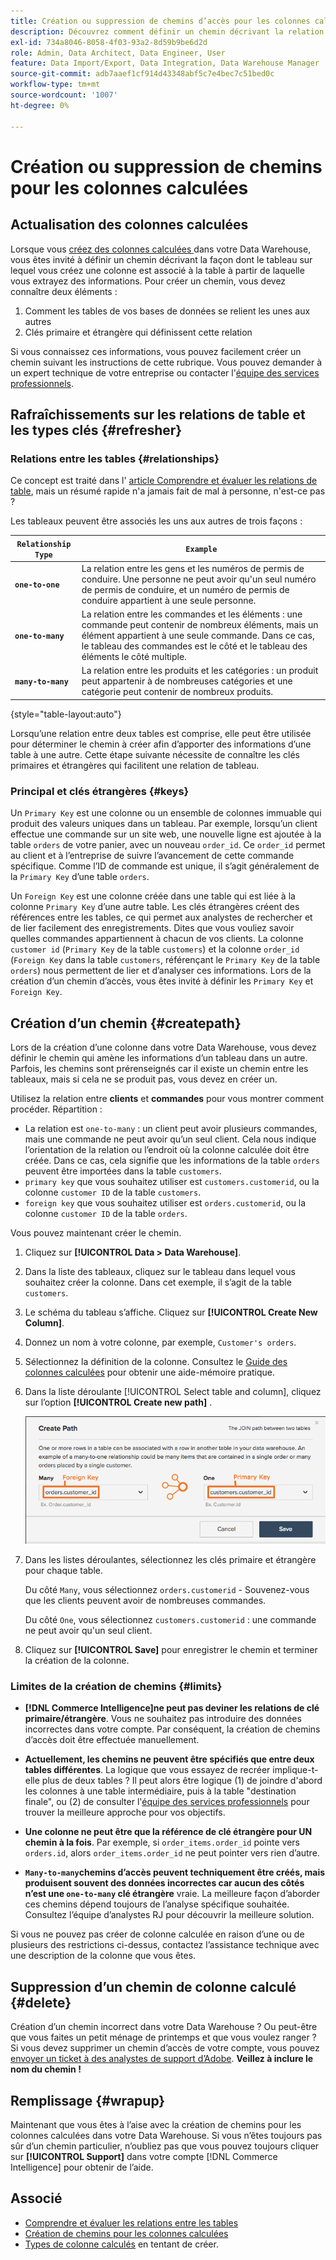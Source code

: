 ```yaml
---
title: Création ou suppression de chemins d’accès pour les colonnes calculées
description: Découvrez comment définir un chemin décrivant la relation entre le tableau sur lequel vous créez une colonne et le tableau à partir duquel vous extrayez des informations.
exl-id: 734a8046-8058-4f03-93a2-8d59b9be6d2d
role: Admin, Data Architect, Data Engineer, User
feature: Data Import/Export, Data Integration, Data Warehouse Manager
source-git-commit: adb7aaef1cf914d43348abf5c7e4bec7c51bed0c
workflow-type: tm+mt
source-wordcount: '1007'
ht-degree: 0%

---
```


# Création ou suppression de chemins pour les colonnes calculées

## Actualisation des colonnes calculées

Lorsque vous [ créez des colonnes calculées ](../data-warehouse-mgr/creating-calculated-columns.md) dans votre Data Warehouse, vous êtes invité à définir un chemin décrivant la façon dont le tableau sur lequel vous créez une colonne est associé à la table à partir de laquelle vous extrayez des informations. Pour créer un chemin, vous devez connaître deux éléments :

1. Comment les tables de vos bases de données se relient les unes aux autres
1. Clés primaire et étrangère qui définissent cette relation

Si vous connaissez ces informations, vous pouvez facilement créer un chemin suivant les instructions de cette rubrique. Vous pouvez demander à un expert technique de votre entreprise ou contacter l&#39;[équipe des services professionnels](https://experienceleague.adobe.com/docs/commerce-knowledge-base/kb/troubleshooting/miscellaneous/mbi-service-policies.html?lang=fr).

## Rafraîchissements sur les relations de table et les types clés {#refresher}

### Relations entre les tables {#relationships}

Ce concept est traité dans l&#39; [article Comprendre et évaluer les relations de table](../../data-analyst/data-warehouse-mgr/table-relationships.md), mais un résumé rapide n&#39;a jamais fait de mal à personne, n&#39;est-ce pas ?

Les tableaux peuvent être associés les uns aux autres de trois façons :

| **`Relationship Type`** | **`Example`** |
|-----|-----|
| **`one-to-one`** | La relation entre les gens et les numéros de permis de conduire. Une personne ne peut avoir qu&#39;un seul numéro de permis de conduire, et un numéro de permis de conduire appartient à une seule personne. |
| **`one-to-many`** | La relation entre les commandes et les éléments : une commande peut contenir de nombreux éléments, mais un élément appartient à une seule commande. Dans ce cas, le tableau des commandes est le côté et le tableau des éléments le côté multiple. |
| **`many-to-many`** | La relation entre les produits et les catégories : un produit peut appartenir à de nombreuses catégories et une catégorie peut contenir de nombreux produits. |

{style="table-layout:auto"}

Lorsqu’une relation entre deux tables est comprise, elle peut être utilisée pour déterminer le chemin à créer afin d’apporter des informations d’une table à une autre. Cette étape suivante nécessite de connaître les clés primaires et étrangères qui facilitent une relation de tableau.

### Principal et clés étrangères {#keys}

Un `Primary Key` est une colonne ou un ensemble de colonnes immuable qui produit des valeurs uniques dans un tableau. Par exemple, lorsqu’un client effectue une commande sur un site web, une nouvelle ligne est ajoutée à la table `orders` de votre panier, avec un nouveau `order_id`. Ce `order_id` permet au client et à l’entreprise de suivre l’avancement de cette commande spécifique. Comme l’ID de commande est unique, il s’agit généralement de la `Primary Key` d’une table `orders`.

Un `Foreign Key` est une colonne créée dans une table qui est liée à la colonne `Primary Key` d’une autre table. Les clés étrangères créent des références entre les tables, ce qui permet aux analystes de rechercher et de lier facilement des enregistrements. Dites que vous vouliez savoir quelles commandes appartiennent à chacun de vos clients. La colonne `customer id` (`Primary Key` de la table `customers`) et la colonne `order_id` (`Foreign Key` dans la table `customers`, référençant le `Primary Key` de la table `orders`) nous permettent de lier et d’analyser ces informations. Lors de la création d’un chemin d’accès, vous êtes invité à définir les `Primary Key` et `Foreign Key`.

## Création d’un chemin {#createpath}

Lors de la création d’une colonne dans votre Data Warehouse, vous devez définir le chemin qui amène les informations d’un tableau dans un autre. Parfois, les chemins sont prérenseignés car il existe un chemin entre les tableaux, mais si cela ne se produit pas, vous devez en créer un.

Utilisez la relation entre **clients** et **commandes** pour vous montrer comment procéder. Répartition :

* La relation est `one-to-many` : un client peut avoir plusieurs commandes, mais une commande ne peut avoir qu’un seul client. Cela nous indique l’orientation de la relation ou l’endroit où la colonne calculée doit être créée. Dans ce cas, cela signifie que les informations de la table `orders` peuvent être importées dans la table `customers`.
* `primary key` que vous souhaitez utiliser est `customers.customerid`, ou la colonne `customer ID` de la table `customers`.
* `foreign key` que vous souhaitez utiliser est `orders.customerid`, ou la colonne `customer ID` de la table `orders`.

Vous pouvez maintenant créer le chemin.

1. Cliquez sur **[!UICONTROL Data > Data Warehouse]**.
1. Dans la liste des tableaux, cliquez sur le tableau dans lequel vous souhaitez créer la colonne. Dans cet exemple, il s’agit de la table `customers`.
1. Le schéma du tableau s’affiche. Cliquez sur **[!UICONTROL Create New Column]**.
1. Donnez un nom à votre colonne, par exemple, `Customer's orders`.
1. Sélectionnez la définition de la colonne. Consultez le [Guide des colonnes calculées](../data-warehouse-mgr/creating-calculated-columns.md) pour obtenir une aide-mémoire pratique.
1. Dans la liste déroulante [!UICONTROL Select table and column], cliquez sur l’option **[!UICONTROL Create new path]** .

   ![Création de chemins pour les colonnes calculées modale](../../assets/Creating_Paths_modal.png)

1. Dans les listes déroulantes, sélectionnez les clés primaire et étrangère pour chaque table.

   Du côté `Many`, vous sélectionnez `orders.customerid` - Souvenez-vous que les clients peuvent avoir de nombreuses commandes.

   Du côté `One`, vous sélectionnez `customers.customerid` : une commande ne peut avoir qu&#39;un seul client.

1. Cliquez sur **[!UICONTROL Save]** pour enregistrer le chemin et terminer la création de la colonne.

### Limites de la création de chemins {#limits}

* **[!DNL Commerce Intelligence]ne peut pas deviner les relations de clé primaire/étrangère**. Vous ne souhaitez pas introduire des données incorrectes dans votre compte. Par conséquent, la création de chemins d’accès doit être effectuée manuellement.

* **Actuellement, les chemins ne peuvent être spécifiés que entre deux tables différentes**. La logique que vous essayez de recréer implique-t-elle plus de deux tables ? Il peut alors être logique (1) de joindre d&#39;abord les colonnes à une table intermédiaire, puis à la table &quot;destination finale&quot;, ou (2) de consulter l&#39;[équipe des services professionnels](https://experienceleague.adobe.com/docs/commerce-knowledge-base/kb/troubleshooting/miscellaneous/mbi-service-policies.html?lang=fr) pour trouver la meilleure approche pour vos objectifs.

* **Une colonne ne peut être que la référence de clé étrangère pour UN chemin à la fois**. Par exemple, si `order_items.order_id` pointe vers `orders.id`, alors `order_items.order_id` ne peut pointer vers rien d’autre.

* **`Many-to-many`chemins d’accès peuvent techniquement être créés, mais produisent souvent des données incorrectes car aucun des côtés n’est une `one-to-many` clé étrangère** vraie. La meilleure façon d’aborder ces chemins dépend toujours de l’analyse spécifique souhaitée. Consultez l’équipe d’analystes RJ pour découvrir la meilleure solution.

Si vous ne pouvez pas créer de colonne calculée en raison d’une ou de plusieurs des restrictions ci-dessus, contactez l’assistance technique avec une description de la colonne que vous êtes.

## Suppression d’un chemin de colonne calculé {#delete}

Création d’un chemin incorrect dans votre Data Warehouse ? Ou peut-être que vous faites un petit ménage de printemps et que vous voulez ranger ? Si vous devez supprimer un chemin d’accès de votre compte, vous pouvez [envoyer un ticket à des analystes de support d’Adobe](../../guide-overview.md#Submitting-a-Support-Ticket). **Veillez à inclure le nom du chemin !**

## Remplissage {#wrapup}

Maintenant que vous êtes à l’aise avec la création de chemins pour les colonnes calculées dans votre Data Warehouse. Si vous n’êtes toujours pas sûr d’un chemin particulier, n’oubliez pas que vous pouvez toujours cliquer sur **[!UICONTROL Support]** dans votre compte [!DNL Commerce Intelligence] pour obtenir de l’aide.

## Associé

* [Comprendre et évaluer les relations entre les tables](../data-warehouse-mgr/table-relationships.md)
* [Création de chemins pour les colonnes calculées](../data-warehouse-mgr/create-paths-calc-columns.md)
* [Types de colonne calculés](../data-warehouse-mgr/calc-column-types.md) en tentant de créer.
